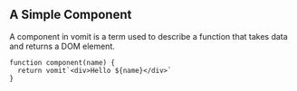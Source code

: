 ## A Simple Component

A component in vomit is a term used to describe a function that takes data and returns a DOM element.

```vomit
function component(name) {
  return vomit`<div>Hello ${name}</div>`
}
```
